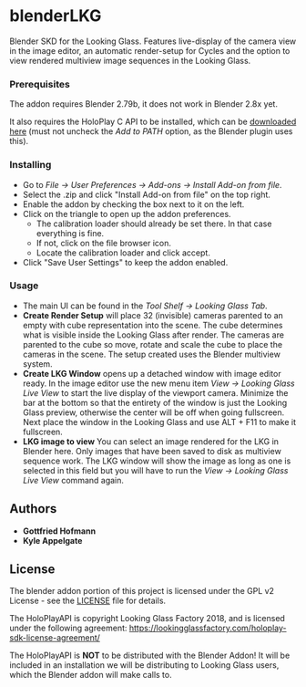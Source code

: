 # blenderLKG
Blender SKD for the Looking Glass. Features live-display of the camera view in the image editor, an automatic render-setup for Cycles and the option to view rendered multiview image sequences in the Looking Glass.

### Prerequisites

The addon requires Blender 2.79b, it does not work in Blender 2.8x yet.

It also requires the HoloPlay C API to be installed, which can be [downloaded here](http://static-files.lookingglassfactory.com.s3.amazonaws.com/HoloPlayCAPI/Install%20HoloPlayCAPI.exe) (must not uncheck the _Add to PATH_ option, as the Blender plugin uses this).

### Installing

* Go to _File → User Preferences → Add-ons → Install Add-on from file_.
* Select the .zip and click "Install Add-on from file" on the top right.
* Enable the addon by checking the box next to it on the left.
* Click on the triangle to open up the addon preferences.
    * The calibration loader should already be set there. In that case everything is fine.
    * If not, click on the file browser icon.
    * Locate the calibration loader and click accept.
* Click "Save User Settings" to keep the addon enabled.

### Usage

* The main UI can be found in the _Tool Shelf → Looking Glass Tab_.
* **Create Render Setup** will place 32 (invisible) cameras parented to an empty with cube representation into the scene. The cube determines what is visible inside the Looking Glass after render. The cameras are parented to the cube so move, rotate and scale the cube to place the cameras in the scene. The setup created uses the Blender multiview system.
* **Create LKG Window** opens up a detached window with image editor ready. In the image editor use the new menu item _View → Looking Glass Live View_ to start the live display of the viewport camera. Minimize the bar at the bottom so that the entirety of the window is just the Looking Glass preview, otherwise the center will be off when going fullscreen. Next place the window in the Looking Glass and use ALT + F11 to make it fullscreen.
* **LKG image to view** You can select an image rendered for the LKG in Blender here. Only images that have been saved to disk as multiview sequence work. The LKG window will show the image as long as one is selected in this field but you will have to run the _View → Looking Glass Live View_ command again.


## Authors

* **Gottfried Hofmann** 
* **Kyle Appelgate** 

## License

The blender addon portion of this project is licensed under the GPL v2 License - see the [LICENSE](LICENSE) file for details.

The HoloPlayAPI is copyright Looking Glass Factory 2018, and is licensed under the following agreement:
https://lookingglassfactory.com/holoplay-sdk-license-agreement/

The HoloPlayAPI is **NOT** to be distributed with the Blender Addon! It will be included in an installation we will be distributing to Looking Glass users, which the Blender addon will make calls to.

